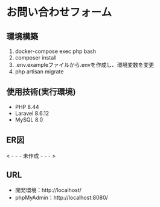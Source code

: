# お問い合わせフォーム

## 環境構築
1. docker-compose exec php bash
2. composer install
3. .env.exampleファイルから.envを作成し、環境変数を変更
4. php artisan migrate
   
## 使用技術(実行環境)
- PHP 8.44
- Laravel 8.6.12
- MySQL 8.0

## ER図
< - - - 未作成 - - - >

## URL
- 開発環境：http://localhost/
- phpMyAdmin：http://localhost:8080/
